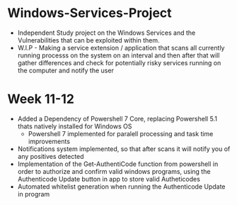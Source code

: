 # Windows-Services-Project
- Independent Study project on the Windows Services and the Vulnerabilities that can be exploited within them.
- W.I.P - Making a service extension / application that scans all currently running processs on the system on an interval and then after that will gather differences and check for potentially risky services running on the computer and notify the user

# Week 11-12
- Added a Dependency of Powershell 7 Core, replacing Powershell 5.1 thats natively installed for Windows OS
  - Powershell 7 implemented for paralell processing and task time improvements
- Notifications system implemented, so that after scans it will notify you of any positives detected
- Implementation of the Get-AuthentiCode function from powershell in order to authorize and confirm valid windows programs, using the Authenticode Update button in app to store valid Autheticodes
- Automated whitelist generation when running the Authenticode Update in program
